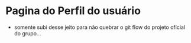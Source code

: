 # Pagina do Perfil do usuário

- somente subi desse jeito para não quebrar o git flow do projeto oficial do grupo...

